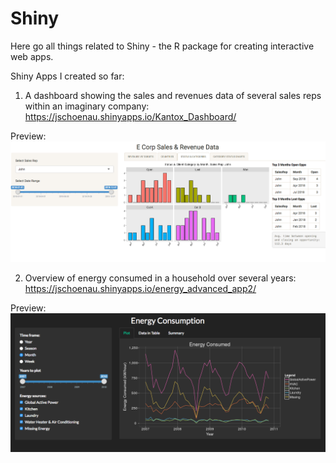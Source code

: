 # Shiny

Here go all things related to Shiny - the R package for creating interactive web apps.

Shiny Apps I created so far:

1. A dashboard showing the sales and revenues data of several sales reps within an imaginary company:
https://jschoenau.shinyapps.io/Kantox_Dashboard/

Preview:
<kbd>
[![ecorp shiny app preview](https://github.com/jorgschonau/shiny/blob/master/images/ecorp_screenshot.png)](https://jschoenau.shinyapps.io/Kantox_Dashboard/)</kbd>

2. Overview of energy consumed in a household over several years:
https://jschoenau.shinyapps.io/energy_advanced_app2/

Preview:
<kbd>
[![energy shiny app preview](https://github.com/jorgschonau/shiny/blob/master/images/preview_energy_shinyapp.png)](https://jschoenau.shinyapps.io/energy_advanced_app2/)</kbd>
